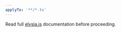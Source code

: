 ```yaml
---
applyTo: '**/*.ts'
---
```

Read full [elysia.js](../../llm/llms-full.txt) documentation before proceeding.